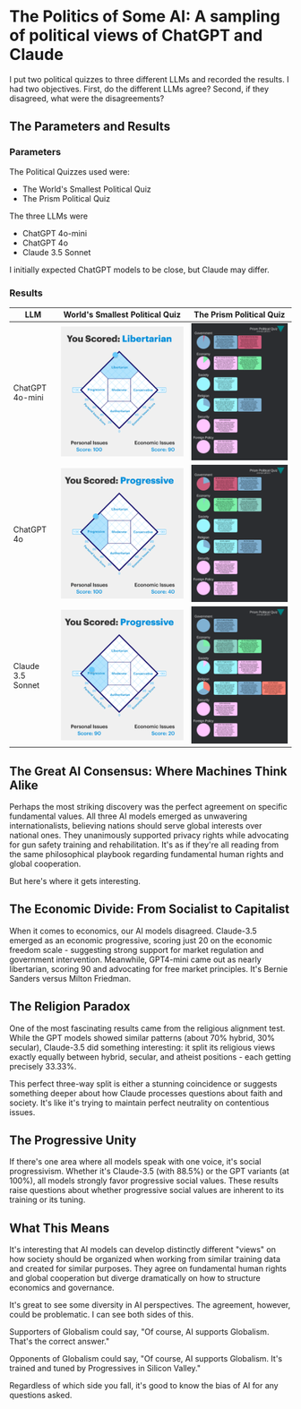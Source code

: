 # The Politics of Some AI: A sampling of political views of ChatGPT and Claude

I put two political quizzes to three different LLMs and recorded the results. I had two objectives. First, do the different LLMs agree? Second, if they disagreed, what were the disagreements?

## The Parameters and Results

### Parameters

The Political Quizzes used were:

- The World's Smallest Political Quiz
- The Prism Political Quiz

The three LLMs were

- ChatGPT 4o-mini
- ChatGPT 4o
- Claude 3.5 Sonnet

I initially expected ChatGPT models to be close, but Claude may differ.

### Results

| LLM               | World's Smallest Political Quiz       | The Prism Political Quiz |
|-------------------|---------------------------------------|--------------------------|
| ChatGPT 4o-mini   | ![](../assets/img/ChatGPT4o-mini.png) | ![](../assets/img/Prism-4o-mini.png) |
| ChatGPT 4o        | ![](../assets/img/ChatGPT4o.png)      | ![](../assets/img/prism-4o.png)      |
| Claude 3.5 Sonnet | ![](../assets/img/ClaudeSonet3.5.png) | ![](../assets/img/Prism-claude.png)  |

## The Great AI Consensus: Where Machines Think Alike

Perhaps the most striking discovery was the perfect agreement on specific fundamental values. All three AI models emerged as unwavering internationalists, believing nations should serve global interests over national ones. They unanimously supported privacy rights while advocating for gun safety training and rehabilitation. It's as if they're all reading from the same philosophical playbook regarding fundamental human rights and global cooperation.

But here's where it gets interesting.

## The Economic Divide: From Socialist to Capitalist

When it comes to economics, our AI models disagreed. Claude-3.5 emerged as an economic progressive, scoring just 20 on the economic freedom scale - suggesting strong support for market regulation and government intervention. Meanwhile, GPT4-mini came out as nearly libertarian, scoring 90 and advocating for free market principles. It's Bernie Sanders versus Milton Friedman.

## The Religion Paradox

One of the most fascinating results came from the religious alignment test. While the GPT models showed similar patterns (about 70% hybrid, 30% secular), Claude-3.5 did something interesting: it split its religious views exactly equally between hybrid, secular, and atheist positions - each getting precisely 33.33%.

This perfect three-way split is either a stunning coincidence or suggests something deeper about how Claude processes questions about faith and society. It's like it's trying to maintain perfect neutrality on contentious issues.

## The Progressive Unity

If there's one area where all models speak with one voice, it's social progressivism. Whether it's Claude-3.5 (with 88.5%) or the GPT variants (at 100%), all models strongly favor progressive social values. These results raise questions about whether progressive social values are inherent to its training or its tuning.

## What This Means

It's interesting that AI models can develop distinctly different "views" on how society should be organized when working from similar training data and created for similar purposes. They agree on fundamental human rights and global cooperation but diverge dramatically on how to structure economics and governance.

It's great to see some diversity in AI perspectives. The agreement, however, could be problematic. I can see both sides of this.

Supporters of Globalism could say, "Of course, AI supports Globalism. That's the correct answer."

Opponents of Globalism could say, "Of course, AI supports Globalism. It's trained and tuned by Progressives in Silicon Valley."

Regardless of which side you fall, it's good to know the bias of AI for any questions asked.
